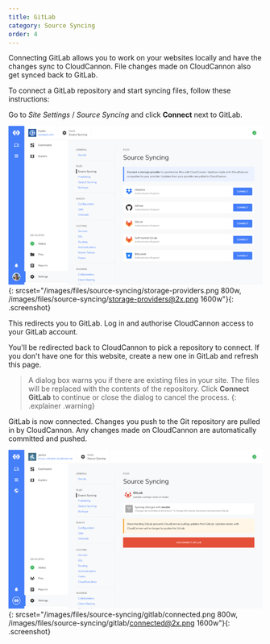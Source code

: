 ```yaml
---
title: GitLab
category: Source Syncing
order: 4
---
```


Connecting GitLab allows you to work on your websites locally and have the changes sync to CloudCannon. File changes made on CloudCannon also get synced back to GitLab.

To connect a GitLab repository and start syncing files, follow these instructions:

Go to *Site Settings* / *Source Syncing* and click **Connect** next to GitLab.

![Storage Providers interface](/images/files/source-syncing/storage-providers.png){: srcset="/images/files/source-syncing/storage-providers.png 800w, /images/files/source-syncing/storage-providers@2x.png 1600w"}{: .screenshot}

This redirects you to GitLab. Log in and authorise CloudCannon access to your GitLab account.

You'll be redirected back to CloudCannon to pick a repository to connect. If you don't have one for this website, create a new one in GitLab and refresh this page.

> A dialog box warns you if there are existing files in your site. The files will be replaced with the contents of the repository. Click **Connect GitLab** to continue or close the dialog to cancel the process.
{: .explainer .warning}

GitLab is now connected. Changes you push to the Git repository are pulled in by CloudCannon. Any changes made on CloudCannon are automatically committed and pushed.

![Storage Providers interface with GitLab connected](/images/files/source-syncing/gitlab/connected.png){: srcset="/images/files/source-syncing/gitlab/connected.png 800w, /images/files/source-syncing/gitlab/connected@2x.png 1600w"}{: .screenshot}
